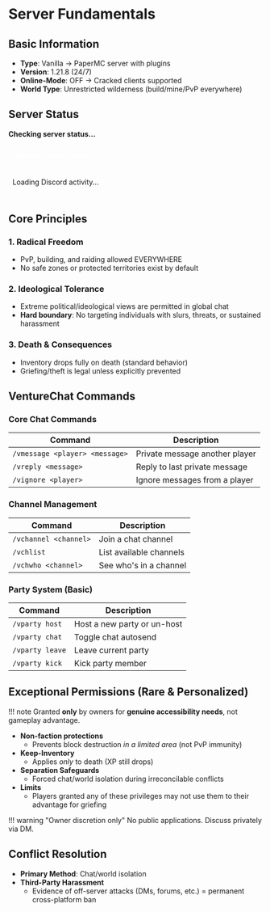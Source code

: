 <div id="announcement"></div>

# Server Fundamentals

## Basic Information

- **Type**: Vanilla → PaperMC server with plugins  
- **Version**: 1.21.8 (24/7)  
- **Online-Mode**: OFF → Cracked clients supported  
- **World Type**: Unrestricted wilderness (build/mine/PvP everywhere)  

## Server Status

<div id="serverstatus">
    <p><b>Checking server status...</b></p>
</div>

<div id="discord-activity-container">
    <div class="discord-header">
        <span class="discord-title">Recent Server Activity</span>
        <span class="discord-count" id="discord-count">Loading...</span>
    </div>
    <div class="discord-messages" id="discord-messages">
        <p>Loading Discord activity...</p>
    </div>
</div>

<style>
.discord-activity-container {
    border: 1px solid var(--md-default-fg-color--lightest);
    border-radius: 8px;
    margin: 1.5rem 0;
    overflow: hidden;
}

.discord-header {
    background-color: var(--md-primary-fg-color);
    color: white;
    padding: 0.8rem 1rem;
    display: flex;
    justify-content: space-between;
    align-items: center;
}

.discord-title {
    font-weight: 600;
}

.discord-count {
    font-size: 0.9rem;
    opacity: 0.9;
}

.discord-messages {
    max-height: 300px;
    overflow-y: auto;
    padding: 0.5rem;
    background-color: var(--md-default-bg-color);
}

.discord-message {
    padding: 0.6rem 0.8rem;
    border-bottom: 1px solid var(--md-default-fg-color--lightest);
    font-size: 0.9rem;
    line-height: 1.4;
}

.discord-message:last-child {
    border-bottom: none;
}

.discord-timestamp {
    color: var(--md-default-fg-color--light);
    font-size: 0.8rem;
    margin-bottom: 0.2rem;
}

/* Scrollbar styling */
.discord-messages::-webkit-scrollbar {
    width: 6px;
}

.discord-messages::-webkit-scrollbar-track {
    background: var(--md-default-bg-color);
}

.discord-messages::-webkit-scrollbar-thumb {
    background: var(--md-default-fg-color--lightest);
    border-radius: 3px;
}

.discord-messages::-webkit-scrollbar-thumb:hover {
    background: var(--md-default-fg-color--light);
}
</style>

## Core Principles

### 1. Radical Freedom  
- PvP, building, and raiding allowed EVERYWHERE  
- No safe zones or protected territories exist by default  

### 2. Ideological Tolerance  
- Extreme political/ideological views are permitted in global chat  
- **Hard boundary**: No targeting individuals with slurs, threats, or sustained harassment  

### 3. Death & Consequences  
- Inventory drops fully on death (standard behavior)  
- Griefing/theft is legal unless explicitly prevented

## VentureChat Commands

### Core Chat Commands

| Command | Description |
|---------|-------------|
| `/vmessage <player> <message>` | Private message another player |
| `/vreply <message>` | Reply to last private message |
| `/vignore <player>` | Ignore messages from a player |

### Channel Management

| Command | Description |
|---------|-------------|
| `/vchannel <channel>` | Join a chat channel |
| `/vchlist` | List available channels |
| `/vchwho <channel>` | See who's in a channel |

### Party System (Basic)

| Command | Description |
|---------|-------------|
| `/vparty host` | Host a new party or un-host |
| `/vparty chat` | Toggle chat autosend |
| `/vparty leave` | Leave current party |
| `/vparty kick` | Kick party member |

## Exceptional Permissions (Rare & Personalized)

!!! note
    Granted **only** by owners for **genuine accessibility needs**, not gameplay advantage.

- **Non-faction protections**  
  - Prevents block destruction *in a limited area* (not PvP immunity)  
- **Keep-Inventory**  
  - Applies *only* to death (XP still drops)  
- **Separation Safeguards**  
  - Forced chat/world isolation during irreconcilable conflicts  
- **Limits**  
  - Players granted any of these privileges may not use them to their advantage for griefing  

!!! warning "Owner discretion only"
    No public applications. Discuss privately via DM.

## Conflict Resolution

- **Primary Method**: Chat/world isolation  
- **Third-Party Harassment**  
  - Evidence of off-server attacks (DMs, forums, etc.) = permanent cross-platform ban  